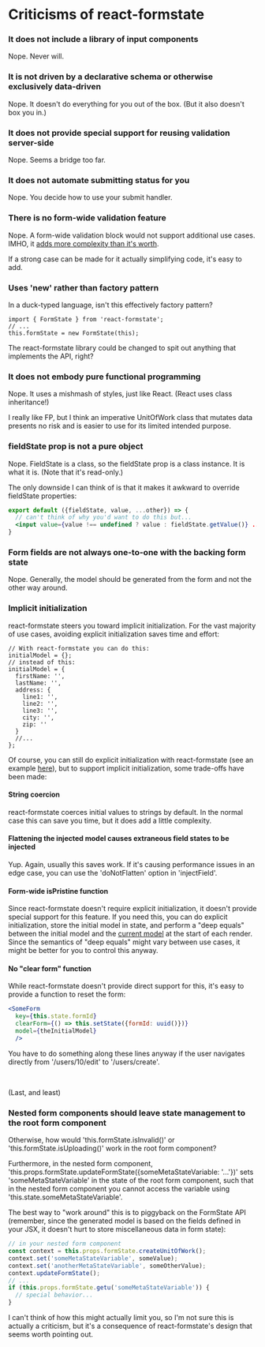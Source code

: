 # Criticisms of react-formstate

### It does not include a library of input components

Nope. Never will.

### It is not driven by a declarative schema or otherwise exclusively data-driven

Nope. It doesn't do everything for you out of the box. (But it also doesn't box you in.)

### It does not provide special support for reusing validation server-side

Nope. Seems a bridge too far.

### It does not automate submitting status for you

Nope. You decide how to use your submit handler.

### There is no form-wide validation feature

Nope. A form-wide validation block would not support additional use cases. IMHO, it [adds more complexity than it's worth](https://github.com/dtrelogan/react-formstate/issues/9).

If a strong case can be made for it actually simplifying code, it's easy to add.

### Uses 'new' rather than factory pattern

In a duck-typed language, isn't this effectively factory pattern?

```es6
import { FormState } from 'react-formstate';
// ...
this.formState = new FormState(this);
```

The react-formstate library could be changed to spit out anything that implements the API, right?

### It does not embody pure functional programming

Nope. It uses a mishmash of styles, just like React. (React uses class inheritance!)

I really like FP, but I think an imperative UnitOfWork class that mutates data presents no risk and is easier to use for its limited intended purpose.

### fieldState prop is not a pure object

Nope. FieldState is a class, so the fieldState prop is a class instance. It is what it is. (Note that it's read-only.)

The only downside I can think of is that it makes it awkward to override fieldState properties:

```jsx
export default ({fieldState, value, ...other}) => {
  // can't think of why you'd want to do this but...
  <input value={value !== undefined ? value : fieldState.getValue()} ... />
}
```

### Form fields are not always one-to-one with the backing form state

Nope. Generally, the model should be generated from the form and not the other way around.

### Implicit initialization

react-formstate steers you toward implicit initialization. For the vast majority of use cases, avoiding explicit initialization saves time and effort:

```es6
// With react-formstate you can do this:
initialModel = {};
// instead of this:
initialModel = {
  firstName: '',
  lastName: '',
  address: {
    line1: '',
    line2: '',
    line3: '',
    city: '',
    zip: ''
  }
  //...
};
```

Of course, you can still do explicit initialization with react-formstate (see an example [here](https://dtrelogan.github.io/react-formstate-demo/?form=dependentsRedux)), but to support implicit initialization, some trade-offs have been made:

#### String coercion

react-formstate coerces initial values to strings by default. In the normal case this can save you time, but it does add a little complexity.

#### Flattening the injected model causes extraneous field states to be injected

Yup. Again, usually this saves work. If it's causing performance issues in an edge case, you can use the 'doNotFlatten' option in 'injectField'.

#### Form-wide isPristine function

Since react-formstate doesn't require explicit initialization, it doesn't provide special support for this feature. If you need this, you can do explicit initialization, store the initial model in state, and perform a "deep equals" between the initial model and the [current model](/docs/reduxIntegration.md#unsubmittedModel) at the start of each render. Since the semantics of "deep equals" might vary between use cases, it might be better for you to control this anyway.

#### No "clear form" function

While react-formstate doesn't provide direct support for this, it's easy to provide a function to reset the form:

```jsx
<SomeForm
  key={this.state.formId}
  clearForm={() => this.setState({formId: uuid()})}
  model={theInitialModel}
  />
```

You have to do something along these lines anyway if the user navigates directly from '/users/10/edit' to '/users/create'.

&nbsp;

(Last, and least)

### Nested form components should leave state management to the root form component

Otherwise, how would 'this.formState.isInvalid()' or 'this.formState.isUploading()' work in the root form component?

Furthermore, in the nested form component, 'this.props.formState.updateFormState({someMetaStateVariable: '...'})' sets 'someMetaStateVariable' in the state of the root form component, such that in the nested form component you cannot access the variable using 'this.state.someMetaStateVariable'.

The best way to "work around" this is to piggyback on the FormState API (remember, since the generated model is based on the fields defined in your JSX, it doesn't hurt to store miscellaneous data in form state):

```jsx
// in your nested form component
const context = this.props.formState.createUnitOfWork();
context.set('someMetaStateVariable', someValue);
context.set('anotherMetaStateVariable', someOtherValue);
context.updateFormState();
// ...
if (this.props.formState.getu('someMetaStateVariable')) {
  // special behavior...
}
```

I can't think of how this might actually limit you, so I'm not sure this is actually a criticism, but it's a consequence of react-formstate's design that seems worth pointing out.
